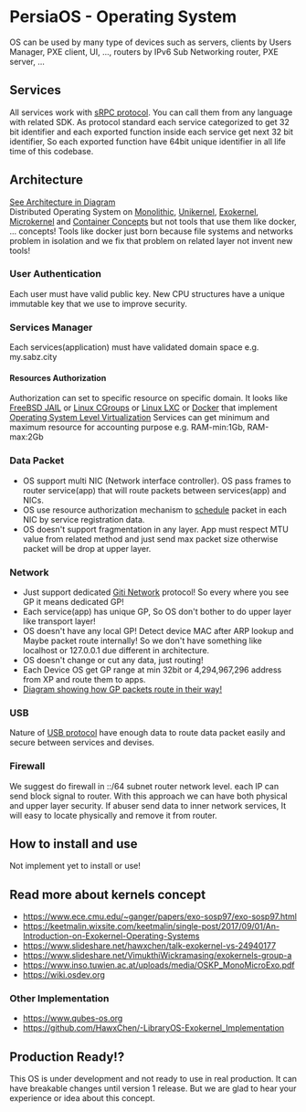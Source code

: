 # PersiaOS - Operating System
OS can be used by many type of devices such as servers, clients by Users Manager, PXE client, UI, ..., routers by IPv6 Sub Networking router, PXE server, ...

## Services
All services work with [sRPC protocol](./sRPC.md). You can call them from any language with related SDK. As protocol standard each service categorized to get 32 bit identifier and each exported function inside each service get next 32 bit identifier, So each exported function have 64bit unique identifier in all life time of this codebase.

## Architecture
[See Architecture in Diagram](https://www.draw.io/?lightbox=1&highlight=0000ff&edit=_blank&layers=1&nav=1&title=Untitled%20Diagram.xml#R7VltT9swEP41kWASVV778pEWNhBjQxS0z27iJh5OnDkubfj1OydO28TpaKFQkCYh5Dyx73zPvfjiGs4oXnzjKI2uWYCpYZvBwnDODNvu92z4L4G8BFxvUAIhJ0EJWStgTJ6wAk2FzkiAs9pEwRgVJK2DPksS7Isahjhn8%2Fq0KaN1rSkKsQaMfUR19BcJRKTQrueuXlxgEkaVaqurDIxRNVuZkkUoYPM1yDk3nBFnTJSjeDHCVJJXEVOu%2B7rh7XJnHCdimwXKE4%2BIzpRxal8ir6ydR0TgcYp8%2BTwHhxrOMBIxhScLhiQGa0%2BztCTaBESJxFzgxcZtWUtjIUowi7HgOUxRC5yKn7zyvHqer%2Fh2egqL1qh2PQUi5eNwKXvFAgwUEe2kuBopGZo8dXwi8l3ZQRUxU7LAIH44JZSOGGW8WO4EHu4HLuCZ4OwBV28SloC8IQO5UinI2hexToNYSyfWcluIXYKvIbarERvnnc3cwmJIaUnEriy%2FE1NtEdjbA089jSfGw49KlGsejqi%2BRtT9pWF3KagYTjiMQlEY2URGLI5RAkJO9XeUQaXfRkhxuBE5uU3MCezrjGQpRZKrEUsgwVvEymk%2FmCBTECQIS9oU71Zy3iD27YHu0n5bkdiHT6vwWXPqLZsJzLfxyeWNYYMG8348LAedTuf1lL5J2tgv47i%2FB4oHz5%2F60JikckhJ8lAn4zcWIldNGZoJJs8pLiIWsgTR74yltTjEgdZLPcvQGgNeCwMVxjGFlHmsi2%2BjRWm4YQQUb%2BwxNGYzNuM%2BVqvWe6iGoO7gGUEC8RALTVDhpaXZ2%2BWGpXnuy0c9F7QDtP9%2B54Kl97W3uPQnoNcogZ41lnZ8yNLgWYcrDZbTUhtKkgLy2Cy8WYqSChsLxuWHk22eJyGB%2FlXNAY3r09bgmsDD0941D0i7%2Fs2xJe2nMxGBgY32YUvSt9Kw%2Bdzdp5ajm9mEEv8K58efPnKcllL3ZpHjvTRysjz7vOFyR2JcdniUhfU%2B79OETbPOv2vY6N%2BYbTT%2FHJefMYKTCfTgATxdwIcTbevGj8ZVI3K8Qwwc3g3NTvxd3fC%2FFTf0Vtxt9oAvbcU1Qftrxastb6q7ax7s%2FpnJ%2B9whhKg4QZSESXFjYPrAfpFI6v2%2F6t0F4sEc%2FAXLjq4wTzDd9Zh8u70ZvZH8%2Byjb%2BQkNEUw1Ze16zYkg91DPN44z8oQmxQR5IZvKOCoiyxsa3pmsT5CFWZmQRbkqLTijeCpFyTIlL4xOFSxkhsq9%2ByQJ74p0PXH3VNS8Ria0NLPLm7raDfruVQ0eV79YlKm0%2Bt3HOf8L)   
Distributed Operating System on [Monolithic](https://en.wikipedia.org/wiki/Monolithic_kernel), [Unikernel](https://en.wikipedia.org/wiki/Unikernel), [Exokernel](https://en.wikipedia.org/wiki/Exokernel), [Microkernel](https://en.wikipedia.org/wiki/Microkernel) and [Container Concepts](https://en.wikipedia.org/wiki/Operating-system-level_virtualization) but not tools that use them like docker, ... concepts! Tools like docker just born because file systems and networks problem in isolation and we fix that problem on related layer not invent new tools!

### User Authentication
Each user must have valid public key. New CPU structures have a unique immutable key that we use to improve security.

### Services Manager
Each services(application) must have validated domain space e.g. my.sabz.city

#### Resources Authorization
Authorization can set to specific resource on specific domain. It looks like [FreeBSD JAIL](https://en.wikipedia.org/wiki/FreeBSD_jail) or [Linux CGroups](https://en.wikipedia.org/wiki/Cgroups) or [Linux LXC](https://en.wikipedia.org/wiki/LXC) or [Docker](https://en.wikipedia.org/wiki/Docker_(software)) that implement [Operating System Level Virtualization](https://en.wikipedia.org/wiki/Operating-system-level_virtualization)
Services can get minimum and maximum resource for accounting purpose e.g. RAM-min:1Gb, RAM-max:2Gb

### Data Packet
- OS support multi NIC (Network interface controller). OS pass frames to router service(app) that will route packets between services(app) and NICs.
- OS use resource authorization mechanism to [schedule](https://en.wikipedia.org/wiki/Network_scheduler) packet in each NIC by service registration data.
- OS doesn't support fragmentation in any layer. App must respect MTU value from related method and just send max packet size otherwise packet will be drop at upper layer.

### Network
- Just support dedicated [Giti Network](./Giti.md) protocol! So every where you see GP it means dedicated GP!
- Each service(app) has unique GP, So OS don't bother to do upper layer like transport layer!
- OS doesn't have any local GP! Detect device MAC after ARP lookup and Maybe packet route internally!
So we don't have something like localhost or 127.0.0.1 due different in architecture.
- OS doesn't change or cut any data, just routing!
- Each Device OS get GP range at min 32bit or 4,294,967,296‬ address from XP and route them to apps.
- [Diagram showing how GP packets route in their way!](https://www.draw.io/?lightbox=1&highlight=0000ff&edit=_blank&layers=1&nav=1#R7VrbctowEP0aZtqHdizfMI8JTdPMpE2mTKbNo7AV49ZYjhAB9%2Bu7RhK%2BCAhNjLmkLx5ptZJXZ492V4aO1R%2FPLxlOR19pQOKOaQTzjvWpY5qe68EzF2RC4JiGEIQsCoQIFYJB9IdIoVKbRgGZVBQ5pTGP0qrQp0lCfF6RYcborKr2QOPqW1McEk0w8HGsS39EAR9JqevYxcAXEoUj9Wrk9sTIGCttuZXJCAd0VhJZFx2rzyjlojWe90mcg6eAEfM%2BrxldWsZIwreZ4IgJTzieys1Ju3imdksC2LzsUsZHNKQJji8K6Tmj0yQg%2BYoG9EZ8HEMTQfMX4TyT%2FsNTTkFUrHBNaSr1dKvlRiZ0ynxph7SMYxYSqSXxzi0sTZM7vSR0TDjLQIGRGPPoqeo%2BLFkQLvUKnKAhoVoNm6nB9u2qryEHzk3zpp%2FFEQDEYKezUcTJIMWLTc3gdFQBGwokr4dLAfZ%2Fhwt8b6YcViFSHkQMmB3RBPoAUs6q9Sg%2BEcbJfCNCclTRMlNd2Z%2BVaS5loxLDlew1mHaPh4q2TkV3X1TsHQRsgBbLfubzPzqqe%2F9KSL2mIZVTb2kEhiw5b3lV0iNUI7OwSc6qOWZpxla%2BQnrcOCaOI7QTj5wxhrOSQpojPVnvMNutRSmrluOe0be6Rs2PwoKXetVe4VQ3BszOJylOoB3m7burW1D6DrEaEoEch5XLKko8ZHVJWQtBqDGGUb5BhhPwxLrF9puNcByFed8Hki1e1kR6qnu%2BzfyEVvn5QA%2BvOqmV02vtK0Upa0rInaWpzva7JHoEBdO4GcDjCvSMd4rt7%2FfN5wbo6xi1QGS3SV9rbZh6oItwWWDrPk6pGvgwWXDyDBQQSufFYDWwQQ%2BPc7zFEyR9cfvKUazHvcLlpWAm1qmEtJKe6Qktv7xqPf6JjZxu%2FOvaeySQuYpABxT%2FyrFOmbbr2rFXP9HdGtAiKDdROx7IVZ3MI16q86F3LxfbLjFZK5zV%2BDX%2BRWVlz9pYJj6rXytDX11WHsiFeBcOb%2FyyvBeHO6hhh%2Bu3w3IOradEx%2Bs57qorw9HXST1vn2nuMD6obHW41EGqHK7GP5tsjZz7T%2FxFhuEadvdNMNj2WmSwpV%2B3jjBxrOK2CsB7ThwIdTdmgucnNP0JyjqM2nwXLt9NJd%2B%2By12n4WrB01w%2B4IzgsR5Q7ZOMsaj%2Ba1W7QVYv1tbBf5pFmga%2Fa7YJv7E1%2FObbgL%2FdIln%2FFr6x1DtJF9SLvFZ%2FjdCj%2F%2F9P6jksLbpAv%2B78d8GOjwF0i%2F9GiaKp%2BIeZdfEX)

### USB
Nature of [USB protocol](https://en.wikipedia.org/wiki/USB_(Communications)#Protocol_layer) have enough data to route data packet easily and secure between services and devises.

### Firewall
We suggest do firewall in ::/64 subnet router network level. each IP can send block signal to router. With this approach we can have both physical and upper layer security. If abuser send data to inner network services, It will easy to locate physically and remove it from router.

## How to install and use
Not implement yet to install or use!

## Read more about kernels concept
- https://www.ece.cmu.edu/~ganger/papers/exo-sosp97/exo-sosp97.html
- https://keetmalin.wixsite.com/keetmalin/single-post/2017/09/01/An-Introduction-on-Exokernel-Operating-Systems
- https://www.slideshare.net/hawxchen/talk-exokernel-vs-24940177
- https://www.slideshare.net/VimukthiWickramasing/exokernels-group-a
- https://www.inso.tuwien.ac.at/uploads/media/OSKP_MonoMicroExo.pdf
- https://wiki.osdev.org

### Other Implementation
- https://www.qubes-os.org
- https://github.com/HawxChen/-LibraryOS-Exokernel_Implementation

## Production Ready!?
This OS is under development and not ready to use in real production. It can have breakable changes until version 1 release.
But we are glad to hear your experience or idea about this concept.
